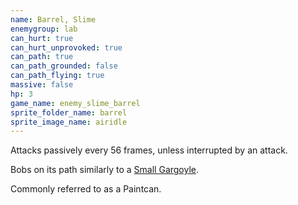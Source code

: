 ```yaml
---
name: Barrel, Slime
enemygroup: lab
can_hurt: true
can_hurt_unprovoked: true
can_path: true
can_path_grounded: false
can_path_flying: true
massive: false
hp: 3
game_name: enemy_slime_barrel
sprite_folder_name: barrel
sprite_image_name: airidle
---
```


Attacks passively every 56 frames, unless interrupted by an attack.

Bobs on its path similarly to a [Small Gargoyle](#enemy-gargoyle-small).

Commonly referred to as a Paintcan.